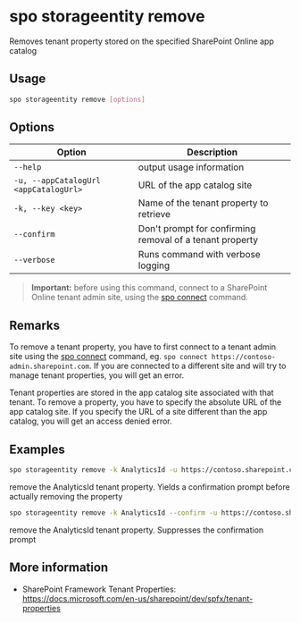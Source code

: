 # spo storageentity remove

Removes tenant property stored on the specified SharePoint Online app catalog

## Usage

```sh
spo storageentity remove [options]
```

## Options

Option|Description
------|-----------
`--help`|output usage information
`-u, --appCatalogUrl <appCatalogUrl>`|URL of the app catalog site
`-k, --key <key>`|Name of the tenant property to retrieve
`--confirm`|Don't prompt for confirming removal of a tenant property
`--verbose`|Runs command with verbose logging

> **Important:** before using this command, connect to a SharePoint Online tenant admin site, using the [spo connect](connect.md) command.

## Remarks

To remove a tenant property, you have to first connect to a tenant admin site using the
[spo connect](connect.md) command, eg. `spo connect https://contoso-admin.sharepoint.com`.
If you are connected to a different site and will try to manage tenant properties,
you will get an error.

Tenant properties are stored in the app catalog site associated with that tenant.
To remove a property, you have to specify the absolute URL of the app catalog site.
If you specify the URL of a site different than the app catalog, you will get an access denied error.

## Examples

```sh
spo storageentity remove -k AnalyticsId -u https://contoso.sharepoint.com/sites/appcatalog
```

remove the AnalyticsId tenant property. Yields a confirmation prompt before actually
removing the property

```sh
spo storageentity remove -k AnalyticsId --confirm -u https://contoso.sharepoint.com/sites/appcatalog
```

remove the AnalyticsId tenant property. Suppresses the confirmation prompt

## More information

- SharePoint Framework Tenant Properties: https://docs.microsoft.com/en-us/sharepoint/dev/spfx/tenant-properties